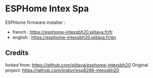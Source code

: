 # ESPHome Intex Spa

ESPHome firmware installer :

- french : https://esphome-intexsbh20.piitaya.fr/fr
- english : https://esphome-intexsbh20.piitaya.fr/en

## Credits
forked from: https://github.com/piitaya/esphome-intexsbh20
Original project: https://github.com/jnsbyr/esp8266-intexsbh20
